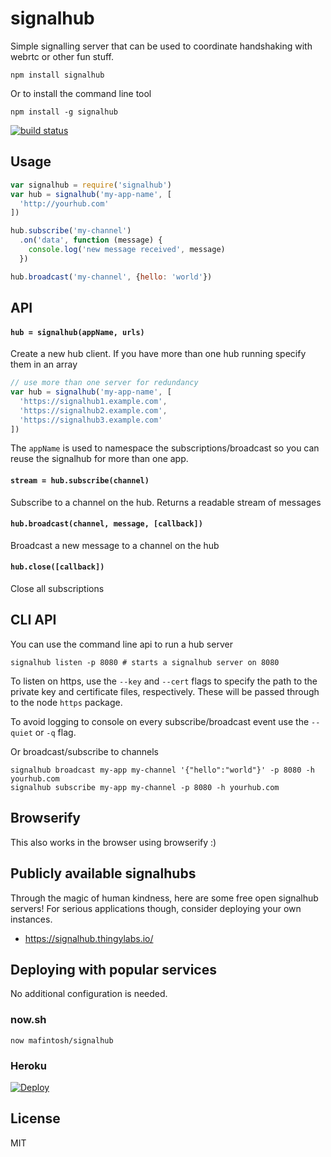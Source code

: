 # signalhub

Simple signalling server that can be used to coordinate handshaking with webrtc or other fun stuff.

```
npm install signalhub
```

Or to install the command line tool

```
npm install -g signalhub
```

[![build status](http://img.shields.io/travis/mafintosh/signalhub.svg?style=flat)](http://travis-ci.org/mafintosh/signalhub)

## Usage

``` js
var signalhub = require('signalhub')
var hub = signalhub('my-app-name', [
  'http://yourhub.com'
])

hub.subscribe('my-channel')
  .on('data', function (message) {
    console.log('new message received', message)
  })

hub.broadcast('my-channel', {hello: 'world'})
```

## API

#### `hub = signalhub(appName, urls)`

Create a new hub client. If you have more than one hub running specify them in an array

``` js
// use more than one server for redundancy
var hub = signalhub('my-app-name', [
  'https://signalhub1.example.com',
  'https://signalhub2.example.com',
  'https://signalhub3.example.com'
])
```

The `appName` is used to namespace the subscriptions/broadcast so you can reuse the
signalhub for more than one app.

#### `stream = hub.subscribe(channel)`

Subscribe to a channel on the hub. Returns a readable stream of messages

#### `hub.broadcast(channel, message, [callback])`

Broadcast a new message to a channel on the hub

#### `hub.close([callback])`

Close all subscriptions

## CLI API

You can use the command line api to run a hub server

```
signalhub listen -p 8080 # starts a signalhub server on 8080
```

To listen on https, use the `--key` and `--cert` flags to specify the path to the private
key and certificate files, respectively. These will be passed through to the node `https`
package.

To avoid logging to console on every subscribe/broadcast event use the `--quiet` or `-q` flag.

Or broadcast/subscribe to channels

```
signalhub broadcast my-app my-channel '{"hello":"world"}' -p 8080 -h yourhub.com
signalhub subscribe my-app my-channel -p 8080 -h yourhub.com
```

## Browserify

This also works in the browser using browserify :)

## Publicly available signalhubs

Through the magic of human kindness, here are some free open signalhub servers!
For serious applications though, consider deploying your own instances.

- https://signalhub.thingylabs.io/

## Deploying with popular services

No additional configuration is needed.

### now.sh

```
now mafintosh/signalhub
```

### Heroku
[![Deploy](https://www.herokucdn.com/deploy/button.png)](https://heroku.com/deploy)

## License

MIT
